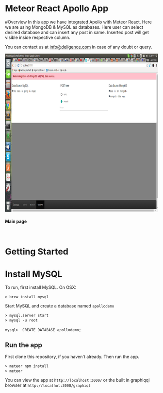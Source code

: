 # Meteor React Apollo App

#Overview 
In this app we have integrated Apollo with Meteor React. Here we are using MongoDB & MySQL as databases.
Here user can select desired database and can insert any post in same. Inserted post will get visible inside respective column.

You can contact us at info@deligence.com in case of any doubt or query.

<img height="520" width="100%" src="https://github.com/DeligenceTechnologies/Meteor-Apollo-with-MongoDB-MySQL/blob/master/meteor-apollo-mognodb-mysql/public/images/apolloApp.png" /><h4 width="300">Main page</h4>
<br>


# Getting Started

# Install MySQL
To run, first install MySQL. On OSX:
```
> brew install mysql
``` 
Start MySQL and create a database named `apollodemo`

```
> mysql.server start
> mysql -u root

mysql>  CREATE DATABASE apollodemo;
```

## Run the app
First clone this repository, if you haven't already. Then run the app.
```
> meteor npm install
> meteor
``` 
You can view the app at `http://localhost:3000/` or the built in graphiqql browser at `http://localhot:3000/graphiql`

